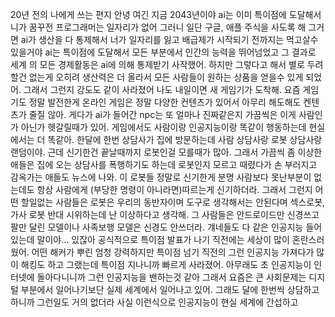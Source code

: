20년 전의 나에게 쓰는 편지
안녕 여긴 지금 2043년이야 ai는 이미 특이점에 도달해서 니가 꿈꾸전 프로그래머는 일자리가 없어 그러니 일단 구글, 애플 주식을 사도록 해 그거면 ai가 생산을 다 통제해서 너가 일자리를 잃고 배급제가 시작되기 전까지는 먹고살수 있을거야
ai는 특이점에 도달해서 모든 부분에서 인간의 능력을 뛰어넘었고 그 결과로 세계 의 모든 경제활동은 ai에 의해 통제받기 사작했어. 하지만 그렇다고 해서 별로 두려할건 없는게 오히려 생산력은 더 올라서 모든 사람들이 원하는 상품을 얻을수 있게 되었어. 그래서 그런지 강도도 같이 사라졌어 나도 내일이면 새 게임기가 도착해. 요즘 게임기도 정말 발전한게 온라인 게임은 정말 다양한 컨텐츠가 있어서 아무리 해도해도 켄텐츠가 줄질 않아. 게다가 ai가 들어간 npc는 또 얼마나 진짜같은지 가끔씩은 이게 사람인가 아닌가 헷갈릴때가 있어. 게임에서도 사람이랑 인공지능이랑 똑같이 행동하는데 현실에서는 더 똑같아. 한달에 한번 상담사가 집에 방문하는데 사람 상담사랑 로봇 상담사랑 랜덤이야. 근데 신기한건 끝날때까지 로봇인걸 모를때가 많아. 그래서 가끔씩 좀 이상한 애들은 집에 오는 상담사를 폭행하기도 하는데 로봇인지 모르고 때렸다가 손 부러지고 감옥가는 애들도 뉴스에 나와. 이 로봇들 정말로 신기한게 분명 사람보다 못난부분이 없는데도 항상 사람에게 (부당한 명령이 아니라면)따르는게 신기하더라. 그래서 그런지 어떤 할일없는 사람들은 로봇은 우리의 동반자이며 도구로 생각해서는 안된다며 섹스로봇, 가사 로봇 반대 시위하는데 난 이상하다고 생각해. 그 사람들은 안드로이드만 신경쓰고 팔만 달린 모델이나 사족보행 모델은 신경도 안쓰더라. 걔네들도 다 같은 인공지능 들어있는데 말이야...
있잖아 공식적으로 특이점 발표가 나기 직전에는 세상이 많이 혼란스러웠어. 어떤 해커가 뿌린 엄청 강력하지만 특이점 넘기 직전의 그런 인공지능 가져다가 많이 해킹도 하고 그랬는데 특이점 지나니까 빠르게 사라졌어. 아무래도 초 인공지능이 인터넷에 돌아다니니까 그런 인공지능을 밴하는것 같아 그래서 요즘은 큰 사회문제는 디지털 부분에서 일어나기보단 실제 세계에서 일어나고 있어. 그래도 달에 한번씩 상담하고 하니까 그런일도 거의 없더라 사실 이런식으로 인공지능이 현실 세계에 간섭하고 